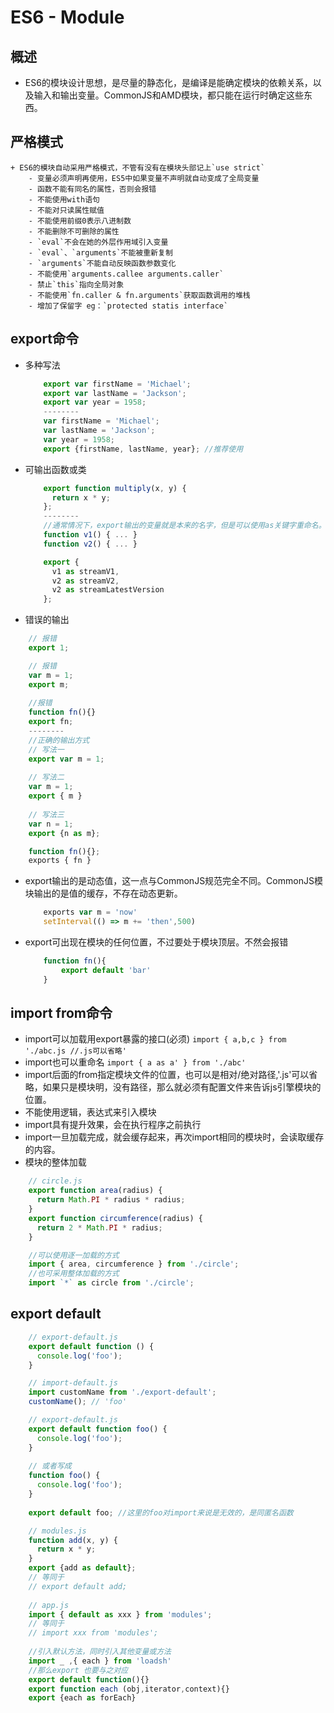 # ES6 - Module
## 概述
 + ES6的模块设计思想，是尽量的静态化，是编译是能确定模块的依赖关系，以及输入和输出变量。CommonJS和AMD模块，都只能在运行时确定这些东西。

## 严格模式
	+ ES6的模块自动采用严格模式，不管有没有在模块头部记上`use strict`
		- 变量必须声明再使用，ES5中如果变量不声明就自动变成了全局变量
		- 函数不能有同名的属性，否则会报错
		- 不能使用with语句
		- 不能对只读属性赋值
		- 不能使用前缀0表示八进制数
		- 不能删除不可删除的属性
		- `eval`不会在她的外层作用域引入变量
		- `eval`、`arguments`不能被重新复制
		- `arguments`不能自动反映函数参数变化
		- 不能使用`arguments.callee arguments.caller`
		- 禁止`this`指向全局对象
		- 不能使用`fn.caller & fn.arguments`获取函数调用的堆栈
		- 增加了保留字 eg：`protected statis interface`

## export命令
 + 多种写法
	```javascript
		export var firstName = 'Michael';
		export var lastName = 'Jackson';
		export var year = 1958;
		--------
		var firstName = 'Michael';
		var lastName = 'Jackson';
		var year = 1958;
		export {firstName, lastName, year}; //推荐使用
	```
 + 可输出函数或类
	```javascript
		export function multiply(x, y) {
		  return x * y;
		};
		--------
		//通常情况下，export输出的变量就是本来的名字，但是可以使用as关键字重命名。可输出多次。
		function v1() { ... }
		function v2() { ... }

		export {
		  v1 as streamV1,
		  v2 as streamV2,
		  v2 as streamLatestVersion
		};	
	```
 + 错误的输出
```javascript
	// 报错
	export 1;

	// 报错
	var m = 1;
	export m;
	
	//报错
	function fn(){}
	export fn;
	--------
	//正确的输出方式
	// 写法一
	export var m = 1;
	
	// 写法二
	var m = 1;
	export { m }
	
	// 写法三
	var n = 1;
	export {n as m};

	function fn(){};
	exports { fn }
```
+ export输出的是动态值，这一点与CommonJS规范完全不同。CommonJS模块输出的是值的缓存，不存在动态更新。
	```javascript
		exports var m = 'now'
		setInterval(() => m += 'then',500)
	```
+ export可出现在模块的任何位置，不过要处于模块顶层。不然会报错
	```javascript
		function fn(){
			export default 'bar'
		}
	```

## import from命令
+ import可以加载用export暴露的接口(必须)
	`import { a,b,c } from './abc.js //.js可以省略'`
+ import也可以重命名
`import { a as a' } from './abc'` 
+ import后面的from指定模块文件的位置，也可以是相对/绝对路径,'.js'可以省略，如果只是模块明，没有路径，那么就必须有配置文件来告诉js引擎模块的位置。
+ 不能使用逻辑，表达式来引入模块
+ import具有提升效果，会在执行程序之前执行
+ import一旦加载完成，就会缓存起来，再次import相同的模块时，会读取缓存的内容。
+ 模块的整体加载
```javascript
	// circle.js
	export function area(radius) {
	  return Math.PI * radius * radius;
	}
	export function circumference(radius) {
	  return 2 * Math.PI * radius;
	}

	//可以使用逐一加载的方式
	import { area, circumference } from './circle';
	//也可采用整体加载的方式
	import `*` as circle from './circle';
```

## export default
```javascript
	// export-default.js
	export default function () {
	  console.log('foo');
	}

	// import-default.js
	import customName from './export-default';
	customName(); // 'foo'

	// export-default.js
	export default function foo() {
	  console.log('foo');
	}
	
	// 或者写成
	function foo() {
	  console.log('foo');
	}
	
	export default foo; //这里的foo对import来说是无效的，是同匿名函数

	// modules.js
	function add(x, y) {
	  return x * y;
	}
	export {add as default};
	// 等同于
	// export default add;
	
	// app.js
	import { default as xxx } from 'modules';
	// 等同于
	// import xxx from 'modules';
	
	//引入默认方法，同时引入其他变量或方法
	import _ ,{ each } from 'loadsh'
	//那么export 也要与之对应
	export default function(){}
	export function each (obj,iterator,context){}
	export {each as forEach}
```

	